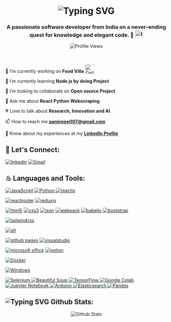 <h1 align='center'>
<img src="https://readme-typing-svg.demolab.com?font=Fira+Code&weight=600&size=28&duration=4000&pause=1000&color=FFFFFF&center=true&vCenter=true&random=false&width=700&lines=%E2%9C%A8+Hey%2C+I'm+Aamir.+You+are+welcome!+%F0%9F%8E%86" alt="Typing SVG" />
</h1>

<h3 align='center'>
 A passionate software developer from India on a never-ending quest for knowledge and elegant code. 🚀 <img style="vertical-align: sub" src="https://static.vecteezy.com/system/resources/previews/011/571/519/original/circle-flag-of-india-free-png.png" alt="India Flag" width="25" />
</h3>

<div align='center'>
  <img src="https://komarev.com/ghpvc/?username=enam007&style=flat-square&color=blue" alt="Profile Views" />
</div>
<br/>
<!--<img src="./HeaderImage.png" alt="Front End Developer Banner" />-->
<br/>

🔭 I’m currently working on **Food Villa** <img style="vertical-align: bottom" src="https://media.giphy.com/media/WUlplcMpOCEmTGBtBW/giphy.gif" alt="Daily Coding" width="30" />

🏫 I’m currently learning **Node js by doing Project**

🔎 I’m looking to collaborate on **Open source Project**

<!--💻 All of my projects are available at **[My Portfolio](https://chetannada.netlify.app/)**-->

<!--🌍 My Open Source Online Profile at **[BioDrop](https://www.biodrop.io/chetannada)**-->

💬 Ask me about **React Python Webscraping**

💗 Love to talk about **Research, Innovation and AI**

<!--## 💪 Passionate about Competitive Coding-->

<!--- Solved 300+ DSA Problems at **[LeetCode](https://leetcode.com/chetannada/)**-->
<!--- 5 🌟 in Problem solving at **[HackerRank](https://www.hackerrank.com/chetannada)**-->

<!--## 🏆 Achievement-->

<!--- 1.3k+ Stars 🌟🌟🌟🌟🌟 & 650+ Forks in **[Namaste-React](https://github.com/chetannada/Namaste-React)** Github Repository was **[Trending on Github Feb-2023](https://drive.google.com/file/d/1JsBAa-DXeGIvJ_xIaYjjZ5uc3z4XV8Tz/view)**-->
<!--- Dev Ranking (Purple Belt) at **[CodeGrepper](https://www.grepper.com/profile/chetan-nada)**-->
<!--- 85K+ Subscribers on Educational **[Youtube Channel](https://www.youtube.com/@ClickHow/about)**-->

📫 How to reach me **aamireee007@gmail.com**

📄 Know about my experiences at my **[LinkedIn Profile](https://www.linkedin.com/in/md-aamir-enam-0752b41a5)**

## 🔰 Let's Connect:

[![linkedin](https://img.shields.io/badge/LinkedIn-0077B5?style=for-the-badge&logo=linkedin&logoColor=white)](https://www.linkedin.com/in/md-aamir-enam-0752b41a5)
[![Gmail](https://img.shields.io/badge/Gmail-D14836?style=for-the-badge&logo=gmail&logoColor=white)](mailto:aamireee007@gmail.com)
<!--[![twitter](https://img.shields.io/badge/Twitter-1DA1F2?style=for-the-badge&logo=twitter&logoColor=white)](https://twitter.com/chetannada)-->
<!--[![discord](https://img.shields.io/badge/Discord-5865F2?style=for-the-badge&logo=discord&logoColor=white)](https://discordapp.com/users/916005177838956555)-->

<!--## ‍🎃 Coding Profile:-->

<!--[![leetcode](https://img.shields.io/badge/-LeetCode-FFA116?style=for-the-badge&logo=LeetCode&logoColor=black)](https://www.leetcode.com/chetannada)-->
<!--[![hackerrank](https://img.shields.io/badge/-Hackerrank-2EC866?style=for-the-badge&logo=HackerRank&logoColor=white)](https://www.hackerrank.com/chetannada)-->

## ♨ Languages and Tools:

[![JavaScript](https://img.shields.io/badge/JavaScript-323330?style=for-the-badge&logo=javascript&logoColor=F7DF1E)](https://developer.mozilla.org/en-US/docs/Web/JavaScript)
<a href="https://www.python.org" target="_blank" rel="noreferrer">
    <img src="https://img.shields.io/badge/Python-3776AB?style=for-the-badge&logo=python&logoColor=white" alt="Python" />
  </a>
[![reactjs](https://img.shields.io/badge/React-20232A?style=for-the-badge&logo=react&logoColor=61DAFB)](https://reactjs.org/)
<!--![React Native](https://img.shields.io/badge/react_native-%2320232a.svg?style=for-the-badge&logo=react&logoColor=%2361DAFB)-->
[![reactrouter](https://img.shields.io/badge/React_Router-CA4245?style=for-the-badge&logo=react-router&logoColor=white)](https://reactrouter.com/en/main)
[![reduxjs](https://img.shields.io/badge/Redux-593D88?style=for-the-badge&logo=redux&logoColor=white)](https://redux.js.org)
<!--[![jquery](https://img.shields.io/badge/jQuery-0769AD?style=for-the-badge&logo=jquery&logoColor=white)](https://jquery.com/)-->
<!--[![nodejs](https://img.shields.io/badge/Node.js-339933?style=for-the-badge&logo=nodedotjs&logoColor=white)](https://nodejs.org)-->
[![html5](https://img.shields.io/badge/HTML5-E34F26?style=for-the-badge&logo=html5&logoColor=white)](https://www.w3.org/html/)
[![css3](https://img.shields.io/badge/CSS3-1572B6?style=for-the-badge&logo=css3&logoColor=white)](https://www.w3schools.com/css/)
[![json](https://img.shields.io/badge/json-5E5C5C?style=for-the-badge&logo=json&logoColor=white)](https://www.json.org/)
[![webpack](https://img.shields.io/badge/Webpack-8DD6F9?style=for-the-badge&logo=Webpack&logoColor=white)](https://webpack.js.org)
[![babeljs](https://img.shields.io/badge/Babel-F9DC3E?style=for-the-badge&logo=babel&logoColor=white)](https://babeljs.io/)
[![bootstrap](https://img.shields.io/badge/Bootstrap-563D7C?style=for-the-badge&logo=bootstrap&logoColor=white)](https://getbootstrap.com)
<!--[![sass](https://img.shields.io/badge/Sass-CC6699?style=for-the-badge&logo=sass&logoColor=white)](https://sass-lang.com)-->
[![tailwindcss](https://img.shields.io/badge/Tailwind_CSS-38B2AC?style=for-the-badge&logo=tailwind-css&logoColor=white)](https://tailwindcss.com/)
<!--[![material ui](https://img.shields.io/badge/Material%20UI-007FFF?style=for-the-badge&logo=mui&logoColor=white)](https://mui.com/)-->
[![git](https://img.shields.io/badge/GIT-E44C30?style=for-the-badge&logo=git&logoColor=white)](https://git-scm.com/)
<!--[![canva](https://img.shields.io/badge/Canva-%2300C4CC.svg?&style=for-the-badge&logo=Canva&logoColor=white)](https://www.canva.com/)-->
<!--[![netlify](https://img.shields.io/badge/Netlify-00C7B7?style=for-the-badge&logo=netlify&logoColor=white)](https://www.netlify.com/)-->
<!--[![heroku](https://img.shields.io/badge/Heroku-430098?style=for-the-badge&logo=heroku&logoColor=white)](https://www.heroku.com/)-->
<!--[![Vercel](https://img.shields.io/badge/Vercel-000000?style=for-the-badge&logo=vercel&logoColor=white)](https://vercel.com/)-->
[![github pages](https://img.shields.io/badge/GitHub%20Pages-222222?style=for-the-badge&logo=GitHub%20Pages&logoColor=white)](https://pages.github.com/)
[![visualstudio](https://img.shields.io/badge/VSCode-0078D4?style=for-the-badge&logo=visual%20studio%20code&logoColor=white)](https://code.visualstudio.com/)
<!--[![adobe photoshop](https://img.shields.io/badge/Adobe%20Photoshop-31A8FF?style=for-the-badge&logo=Adobe%20Photoshop&logoColor=black)](https://www.adobe.com/in/products/photoshop.html)-->
[![microsoft office](https://img.shields.io/badge/Microsoft_Office-D83B01?style=for-the-badge&logo=microsoft-office&logoColor=white)](https://www.office.com/)
[![notion](https://img.shields.io/badge/Notion-000000?style=for-the-badge&logo=notion&logoColor=white)](https://www.notion.so/)
<!--[![Jira](https://img.shields.io/badge/jira-%230A0FFF.svg?style=for-the-badge&logo=jira&logoColor=white)](https://www.atlassian.com/software/jira)-->
<!--[![Figma](https://img.shields.io/badge/figma-%23F24E1E.svg?style=for-the-badge&logo=figma&logoColor=white)](https://www.figma.com/)-->
[![Docker](https://img.shields.io/badge/Docker-2CA5E0?style=for-the-badge&logo=docker&logoColor=white)](https://www.docker.com/)
<!--[![ChartJs](https://img.shields.io/badge/Chart.js-FF6384?style=for-the-badge&logo=chartdotjs&logoColor=white)](https://www.chartjs.org/)-->
[![Windows](https://img.shields.io/badge/Windows-0078D6?style=for-the-badge&logo=windows&logoColor=white)](https://www.microsoft.com/)
<!--[![Bitbucket](https://img.shields.io/badge/Bitbucket-0747a6?style=for-the-badge&logo=bitbucket&logoColor=white)](https://bitbucket.org/)-->

  <a href="https://www.selenium.dev" target="_blank" rel="noreferrer">
    <img src="https://img.shields.io/badge/Selenium-43B02A?style=for-the-badge&logo=selenium&logoColor=white" alt="Selenium" />
  </a>
  <a href="https://www.crummy.com/software/BeautifulSoup/" target="_blank" rel="noreferrer">
    <img src="https://img.shields.io/badge/Beautiful%20Soup-563D7C?style=for-the-badge&logo=beautifulsoup&logoColor=white" alt="Beautiful Soup" />
  </a>
  <a href="https://www.tensorflow.org" target="_blank" rel="noreferrer">
    <img src="https://img.shields.io/badge/TensorFlow-FF6F00?style=for-the-badge&logo=tensorflow&logoColor=white" alt="TensorFlow" />
  </a>
  <a href="https://colab.research.google.com/" target="_blank" rel="noreferrer">
    <img src="https://img.shields.io/badge/Google%20Colab-F9AB00?style=for-the-badge&logo=googlecolab&logoColor=white" alt="Google Colab" />
  </a>
  <a href="https://jupyter.org/" target="_blank" rel="noreferrer">
    <img src="https://img.shields.io/badge/Jupyter%20Notebook-F37626?style=for-the-badge&logo=jupyter&logoColor=white" alt="Jupyter Notebook" />
  </a>
  <a href="https://www.arduino.cc/" target="_blank" rel="noreferrer">
    <img src="https://img.shields.io/badge/Arduino-00979D?style=for-the-badge&logo=arduino&logoColor=white" alt="Arduino" />
  </a>
  <a href="https://www.elastic.co" target="_blank" rel="noreferrer">
    <img src="https://img.shields.io/badge/Elasticsearch-005571?style=for-the-badge&logo=elasticsearch&logoColor=white" alt="Elasticsearch" />
  </a>
  <a href="https://pandas.pydata.org/" target="_blank" rel="noreferrer">
    <img src="https://img.shields.io/badge/Pandas-150458?style=for-the-badge&logo=pandas&logoColor=white" alt="Pandas" />
  </a>

<!--## 🏆 Trophies:-->

<!--<a href="https://github.com/ryo-ma/github-profile-trophy"></a>-->
<!--<img width="98%" alt="Trophy" src="https://github-profile-trophy.vercel.app/?username=chetannada&row=4&theme=onedark&no-frame=true" />-->

<!--## <img style="vertical-align: sub" src="https://readme-typing-svg.demolab.com?font=Fira+Code&duration=1000&pause=50&center=true&vCenter=true&random=false&width=30&height=22&lines=%F0%9F%92%96" alt="Typing SVG" /> Popular Repository:-->

<!--<div align="center"><a href="https://github.com/chetannada/Namaste-React">-->
<!--  <img align="center" src="https://github-readme-stats.vercel.app/api/pin/?username=chetannada&repo=Namaste-React&cache_seconds=86400&theme=radical" alt="Namaste React Repository" />-->
<!--</a></div>-->

## <img src="https://readme-typing-svg.demolab.com?font=Fira+Code&duration=1000&pause=50&center=true&vCenter=true&random=false&width=30&height=24&lines=%F0%9F%92%AB" alt="Typing SVG" /> Github Stats:

<div align="center"><img src="https://github-readme-stats-mu-dusky.vercel.app/api?username=enam007&show_icons=true&theme=radical&count_private=true&include_all_commits=true"&custom_title="My Stats" align = "center" alt="Github Stats" /></div>
